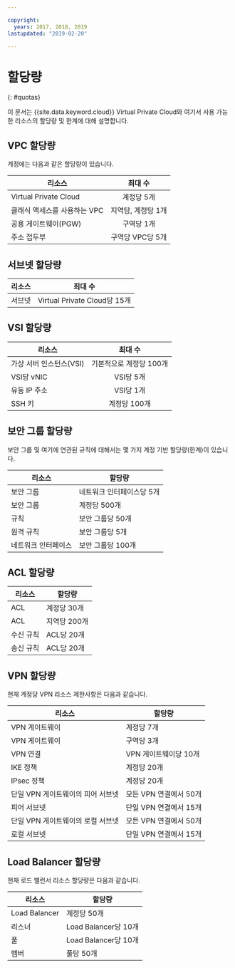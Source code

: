 ```yaml
---

copyright:
  years: 2017, 2018, 2019
lastupdated: "2019-02-20"

---
```

# 할당량
{: #quotas}

이 문서는 {{site.data.keyword.cloud}} Virtual Private Cloud와 여기서 사용 가능한 리소스의 할당량 및 한계에 대해 설명합니다. 

## VPC 할당량

계정에는 다음과 같은 할당량이 있습니다. 

| 리소스  | 최대 수  |
| ------- | :------: |
| Virtual Private Cloud | 계정당 5개 |
| 클래식 액세스를 사용하는 VPC | 지역당, 계정당 1개 |
| 공용 게이트웨이(PGW) | 구역당 1개 |
| 주소 접두부 | 구역당 VPC당 5개 |

## 서브넷 할당량

| 리소스  | 최대 수  |
| ------- | :------: |
| 서브넷  | Virtual Private Cloud당 15개 |


## VSI 할당량
| 리소스  | 최대 수  |
| ------- | :------: |
| 가상 서버 인스턴스(VSI) | 기본적으로 계정당 100개 |
| VSI당 vNIC | VSI당 5개 |
| 유동 IP 주소 | VSI당 1개 |
| SSH 키 | 계정당 100개 |


## 보안 그룹 할당량

보안 그룹 및 여기에 연관된 규칙에 대해서는 몇 가지 계정 기반 할당량(한계)이 있습니다. 

| 리소스 | 할당량 |
|--------|-----|
| 보안 그룹 | 네트워크 인터페이스당 5개 |
| 보안 그룹 | 계정당 500개 |
| 규칙 | 보안 그룹당 50개 |
| 원격 규칙 | 보안 그룹당 5개 |
| 네트워크 인터페이스 | 보안 그룹당 100개 |

## ACL 할당량

| 리소스 | 할당량 |
|--------|-----|
| ACL | 계정당 30개 |
| ACL | 지역당 200개 |
| 수신 규칙 | ACL당 20개 |
| 송신 규칙 | ACL당 20개 |

## VPN 할당량

현재 계정당 VPN 리소스 제한사항은 다음과 같습니다. 

| 리소스 | 할당량 |
|--------|-----|
| VPN 게이트웨이 | 계정당 7개 |
| VPN 게이트웨이 | 구역당 3개 |
| VPN 연결 | VPN 게이트웨이당 10개 |
| IKE 정책 | 계정당 20개 |
| IPsec 정책 | 계정당 20개 |
| 단일 VPN 게이트웨이의 피어 서브넷 | 모든 VPN 연결에서 50개 |
| 피어 서브넷 | 단일 VPN 연결에서 15개 |
| 단일 VPN 게이트웨이의 로컬 서브넷 | 모든 VPN 연결에서 50개 |
| 로컬 서브넷 | 단일 VPN 연결에서 15개 |


## Load Balancer 할당량

현재 로드 밸런서 리소스 할당량은 다음과 같습니다. 

| 리소스 | 할당량 |
|--------|-----|
| Load Balancer | 계정당 50개 |
| 리스너 | Load Balancer당 10개 |
| 풀 | Load Balancer당 10개 |
| 멤버 | 풀당 50개 |
